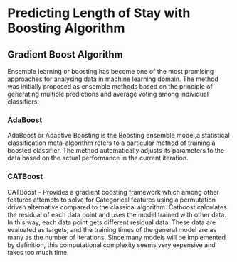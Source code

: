 # Predicting Length of Stay with Boosting Algorithm

## Gradient Boost Algorithm 
Ensemble learning or boosting has become one of the most promising approaches for analysing data in machine learning domain. The method was initially proposed as ensemble methods based on the principle of generating multiple predictions and average voting among individual classifiers.

### AdaBoost   
AdaBoost or Adaptive Boosting is the Boosting ensemble model,a statistical classification meta-algorithm refers to a particular method of training a boosted classifier. The method automatically adjusts its parameters to the data based on the actual performance in the current iteration.

### CATBoost
CATBoost - Provides a gradient boosting framework which among other features attempts to solve for Categorical features using a permutation driven alternative compared to the classical algorithm. Catboost  calculates the residual of each data point and uses the model trained with other data. In this way, each data point gets different residual data. These data are evaluated as targets, and the training times of the general model are as many as the number of iterations. Since many models will be implemented by definition, this computational complexity seems very expensive and takes too much time.
